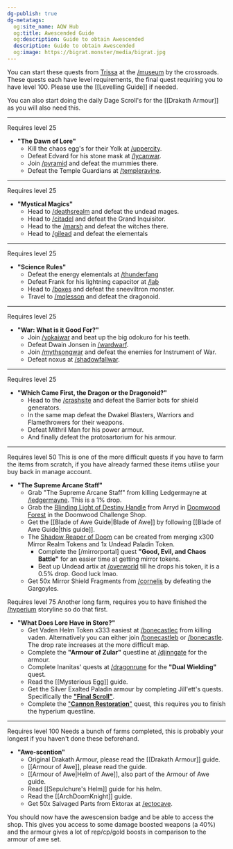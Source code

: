 ```yaml
---
dg-publish: true
dg-metatags:
  og:site_name: AQW Hub
  og:title: Awescended Guide
  og:description: Guide to obtain Awescended
  description: Guide to obtain Awescended
  og:image: https://bigrat.monster/media/bigrat.jpg
---
```

You can start these quests from [Trissa](http://aqwwiki.wikidot.com/trissa-s-quests) at the [/museum](http://aqwwiki.wikidot.com/museum) by the crossroads. These quests each have level requirements, the final quest requiring you to have level 100. Please use the [[Levelling Guide]] if needed.

You can also start doing the daily Dage Scroll's for the [[Drakath Armour]] as you will also need this.

---

Requires level 25
- **"The Dawn of Lore"**
	- Kill the chaos egg's for their Yolk at [/uppercity](http://aqwwiki.wikidot.com/upper-dwarfhold).
	- Defeat Edvard for his stone mask at [/lycanwar](http://aqwwiki.wikidot.com/lycan-warground).
	- Join [/pyramid](http://aqwwiki.wikidot.com/sek-duat-pyramids) and defeat the mummies there.
	- Defeat the Temple Guardians at [/templeravine](http://aqwwiki.wikidot.com/ravine-temple).

---

Requires level 25
- **"Mystical Magics"**
	- Head to [/deathsrealm](http://aqwwiki.wikidot.com/death-s-realm) and defeat the undead mages.
	- Head to [/citadel](http://aqwwiki.wikidot.com/citadel) and defeat the Grand Inquisitor.
	- Head to the [/marsh](http://aqwwiki.wikidot.com/marsh) and defeat the witches there.
	- Head to [/gilead](http://aqwwiki.wikidot.com/ruins-of-great-gilead) and defeat the elementals

---

Requires level 25
- **"Science Rules"**
	- Defeat the energy elementals at [/thunderfang](http://aqwwiki.wikidot.com/thunderfang-spire)
	- Defeat Frank for his lightning capacitor at [/lab](http://aqwwiki.wikidot.com/mad-scientist-s-lab)
	- Head to [/boxes](http://aqwwiki.wikidot.com/boxes) and defeat the sneeviltron monster.
	- Travel to [/mqlesson](http://aqwwiki.wikidot.com/mq-lesson) and defeat the dragonoid.

---

Requires level 25
- **"War: What is it Good For?"**
	- Join [/yokaiwar](http://aqwwiki.wikidot.com/yokai-war-location) and beat up the big odokuro for his teeth.
	- Defeat Dwain Jonsen in [/wardwarf](http://aqwwiki.wikidot.com/dwarf-war-location).
	- Join [/mythsongwar](http://aqwwiki.wikidot.com/lead-zepellin) and defeat the enemies for Instrument of War.
	- Defeat noxus at [/shadowfallwar](http://aqwwiki.wikidot.com/shadowfall-war-location).

---

Requires level 25
- **"Which Came First, the Dragon or the Dragonoid?"**
	- Head to the [/crashsite](http://aqwwiki.wikidot.com/dwakel-crash-site) and defeat the Barrier bots for shield generators.
	- In the same map defeat the Dwakel Blasters, Warriors and Flamethrowers for their weapons.
	- Defeat Mithril Man for his power armour.
	- And finally defeat the protosartorium for his armour.

---

Requires level 50
This is one of the more difficult quests if you have to farm the items from scratch, if you have already farmed these items utilise your buy back in manage account.
- **"The Supreme Arcane Staff"**
	- Grab "The Supreme Arcane Staff" from killing Ledgermayne at [/ledgermayne](http://aqwwiki.wikidot.com/ledgermayne-location). This is a 1% drop.
	- Grab the [Blinding Light of Destiny Handle](http://aqwwiki.wikidot.com/blinding-light-of-destiny-handle) from Arryd in [Doomwood Forest](http://aqwwiki.wikidot.com/doomwood-forest) in the Doomwood Challenge Shop. 
	- Get the [[Blade of Awe Guide|Blade of Awe]] by following [[Blade of Awe Guide|this guide]].
	- The [Shadow Reaper of Doom](http://aqwwiki.wikidot.com/shadowreaper-of-doom) can be created from merging x300 Mirror Realm Tokens and 1x Undead Paladin Token.
		- Complete the [/mirrorportal] quest **"Good, Evil, and Chaos Battle"** for an easier time at getting mirror tokens.
		- Beat up Undead artix at [/overworld](http://aqwwiki.wikidot.com/overworld) till he drops his token, it is a 0.5% drop. Good luck lmao.
	- Get 50x Mirror Shield Fragments from [/cornelis](http://aqwwiki.wikidot.com/cornelis-ruins) by defeating the Gargoyles.

Requires level 75
Another long farm, requires you to have finished the [/hyperium](http://aqwwiki.wikidot.com/hyperium-starship) storyline so do that first.
- **"What Does Lore Have in Store?"**
	- Get Vaden Helm Token x333 easiest at [/bonecastlec](http://aqwwiki.wikidot.com/castle-of-bone-c) from killing vaden. Alternatively you can either join [/bonecastleb](http://aqwwiki.wikidot.com/castle-of-bone-b) or [/bonecastle](http://aqwwiki.wikidot.com/castle-of-bone). The drop rate increases at the more difficult map.
	- Complete the **"Armour of Zular"** questline at [/djinngate](http://aqwwiki.wikidot.com/djinn-gate) for the armour.
	- Complete Inanitas' quests at [/dragonrune](http://aqwwiki.wikidot.com/dragonrune-hall-location) for the **"Dual Wielding"** quest.
	- Read the [[Mysterious Egg]] guide.
	- Get the Silver Exalted Paladin armour by completing Jill'ett's quests. Specifically the [**"Final Scroll"**](http://aqwwiki.wikidot.com/jill-ette-s-quests).
	- Complete the ["**Cannon Restoration**"](http://aqwwiki.wikidot.com/tek-s-quests#Repair) quest, this requires you to finish the hyperium questline.

---

Requires level 100
Needs a bunch of farms completed, this is probably your longest if you haven't done these beforehand.

- **"Awe-scention"**
	- Original Drakath Armour, please read the [[Drakath Armour]] guide.
	- [[Armour of Awe]], please read the guide.
	- [[Armour of Awe|Helm of Awe]], also part of the Armour of Awe guide.
	- Read [[Sepulchure's Helm]] guide for his helm.
	- Read the [[ArchDoomKnight]] guide.
	- Get 50x Salvaged Parts from Ektorax at [/ectocave](http://aqwwiki.wikidot.com/ecto-cave).

You should now have the awescension badge and be able to access the shop. This gives you access to some damage boosted weapons (a 40%) and the armour gives a lot of rep/cp/gold boosts in comparison to the armour of awe set. 